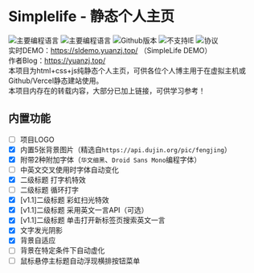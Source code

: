 # Simplelife - 静态个人主页
![主要编程语言](https://img.shields.io/static/v1?label=Version&message=1.1&color=lightgreen)
![主要编程语言](https://img.shields.io/static/v1?label=Language&message=html&color=blue)
![Github版本](https://badge.fury.io/gh/yzl3014%2FSimplelife.svg)
![不支持IE](https://img.shields.io/static/v1?label=IE&message=Unsupported&color=red)
![协议](httpss://img.shields.io/static/v1?label=Licence&message=BY-NC-SA+4.0&color=orange)<br>
实时DEMO：https://sldemo.yuanzj.top/ （SimpleLife DEMO）<br>
作者Blog：https://yuanzj.top/<br>
本项目为html+css+js纯静态个人主页，可供各位个人博主用于在虚拟主机或Github/Vercel静态建站使用。<br>
本项目内存在的转载内容，大部分已加上链接，可供学习参考！
## 内置功能
- [ ] 项目LOGO
- [x] 内置5张背景图片（精选自`https://api.dujin.org/pic/fengjing`）
- [x] 附带2种附加字体（`华文细黑`、`Droid Sans Mono`编程字体）
- [ ] 中英文交叉使用时字体自动变化
- [x] 二级标题 打字机特效
- [ ] 二级标题 循环打字
- [x] [v1.1]二级标题 彩虹扫光特效
- [x] [v1.1]二级标题 采用英文一言API（可选）
- [x] [v1.1]二级标题 单击打开新标签页搜索英文一言
- [x] 文字发光阴影
- [x] 背景自适应
- [ ] 背景在特定条件下自动虚化
- [ ] 鼠标悬停主标题自动浮现横排按钮菜单
